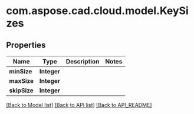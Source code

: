 
# com.aspose.cad.cloud.model.KeySizes

## Properties
Name | Type | Description | Notes
------------ | ------------- | ------------- | -------------
**minSize** | **Integer** |  | 
**maxSize** | **Integer** |  | 
**skipSize** | **Integer** |  | 


[[Back to Model list]](API_README.md#documentation-for-models) [[Back to API list]](API_README.md#documentation-for-api-endpoints) [[Back to API_README]](API_README.md)

